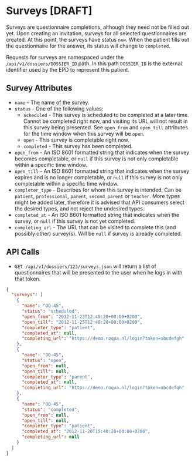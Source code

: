 Surveys [DRAFT]
===============

Surveys are questionnaire completions, although they need not be filled out yet. Upon creating an invitation, surveys for all selected questionnaires are created. At this point, the surveys have status `new`. When the patient fills out the questionnaire for the answer, its status will change to `completed`.

Requests for surveys are namespaced under the `/api/v1/dossiers/DOSSIER_ID` path. In this path `DOSSIER_ID` is the external identifier used by the EPD to represent this patient.

## Survey Attributes

  * `name`      - The name of the survey.
  * `status`    - One of the following values:
      * `scheduled` - This survey is scheduled to be completed at a later time.
                      Cannot be completed right now, and visiting its URL will
                      not result in this survey being presented. See `open_from`
                      and `open_till` attributes for the time window when this
                      survey will be `open`.
      * `open`      - This survey is completable right now.
      * `completed` - This survey has been completed.
  * `open_from` - An ISO 8601 formatted string that indicates when the survey becomes
                  completable, or `null` if this survey is not only completable within a
                  specific time window.
  * `open_till` - An ISO 8601 formatted string that indicates when the survey expires and is
                  no longer completable, or `null` if this survey is not only completable
                  within a specific time window.
  * `completer_type` - Describes for whom this survey is intended. Can be `patient`,
                       `professional`, `parent`, `second_parent` or `teacher`. More types
                       might be added later, therefore it is advised that API consumers
                       select the desired types, and not reject the undesired types.
  * `completed_at` - An ISO 8601 formatted string that indicates when the survey,
                     or `null` if this survey is not yet completed.
  * `completing_url` - The URL that can be visited to complete this (and possibly
                       other) survey(s). Will be `null` if survey is already completed.

## API Calls

* `GET /api/v1/dossiers/123/surveys.json` will return a list of questionnaires that will be presented to the user when he logs in with that token.

```json
{
  "surveys": [
    {
      "name": "OQ-45",
      "status": "scheduled",
      "open_from": "2012-11-23T12:40:20+00:00+0200",
      "open_till": "2012-11-25T12:40:20+00:00+0200",
      "completer_type": "patient",
      "completed_at": null,
      "completing_url": "https://demo.roqua.nl/login?token=abcdefgh"
    },
    {
      "name": "OQ-45",
      "status": "open",
      "open_from": null,
      "open_till": null,
      "completer_type": "parent",
      "completed_at": null,
      "completing_url": "https://demo.roqua.nl/login?token=abcdefgh"
    },
    {
      "name": "OQ-45",
      "status": "completed",
      "open_from": null,
      "open_till": null,
      "completer_type": "patient",
      "completed_at": "2012-11-20T15:40:20+00:00+0200",
      "completing_url": null
    }
  ]
}
```